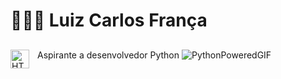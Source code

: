 # 👨🏻‍💻 Luiz Carlos França
## 

<img
  align="left"
  alt="HTML"
  title="Python"
  width="30px"
  style="padding-right: 10px;"
  src="https://cdn.jsdelivr.net/gh/devicons/devicon@latest/icons/python/python-original.svg"
/>
          
Aspirante a desenvolvedor Python
![PythonPoweredGIF](https://github.com/user-attachments/assets/d8954249-d6b0-4c53-947b-6894cde123eb)


